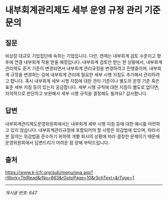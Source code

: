 # 내부회계관리제도 세부 운영 규정 관리 기준 문의

## 질문
비상장 대규모 기업집단에 속하는 기업입니다.
다만, 현재는 내부회계 검토 수준이고 향후에 연결 내부회계 적용 받을 예정입니다.
내부회계 검토만 받는 현 상황에서,
내부회계 관리제도 준거 기준이 변경되면서 내부회계 관리규정을 변경하려고 진행중이며,
내부회계 규정을 변경하는 김에 내부회계 관리에 필요한 세부 시행 지침도 추가해서 관리하려고 합니다.
혹시 내부회계 세부 시행 지침에 대한 관리 기준이나 별도의 운영 기준 혹은 표준 세부 지침 등이 있는지 궁금합니다.
세부 시행 규칙에 대한 지침이 별도로 없다면, 자의적으로 판단하고 보완해서 세부 시행 규칙을 결정해도 될까요?
감사합니다.

## 답변
내부회계관리제도운영위원회에서는 내부회계 세부 시행 지침 등에 대한 예시를 마련하고 있지 않습니다.
내부회계관리규정에 포함되어야 할 사항은 외감법에 있으며, 따라서 본 질의는 외감법을 준수하기 위하여 개별 회사의 상황에 따라 결정한 문제이기 때문에 운영위원회에서 답변드리기 어려운 점 양해 부탁드립니다.

## 출처
https://www.k-icfr.org/sub/menu/qna.asp?rWork=TblRead&rNo=863&rGotoPage=10&rSchText=&rType=1

---
*게시글 번호: 647*
